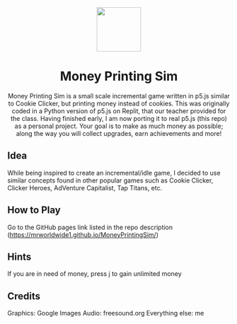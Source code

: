 <div align="center">
    <img src="https://raw.githubusercontent.com/mrworldwide1/MoneyPrintingSim/main/assets/gameLogo.png" width="100", height="100">
</div>

<h1 align="center">Money Printing Sim</h1>

<p align="center">
Money Printing Sim is a small scale incremental game written in p5.js similar to Cookie Clicker, but printing money instead of cookies. This was originally coded in a Python version of p5.js on Replit, that our teacher provided for the class. Having finished early, I am now porting it to real p5.js (this repo) as a personal project.
Your goal is to make as much money as possible; along the way you will collect upgrades, earn achievements and more!</p>

Idea
--------
While being inspired to create an incremental/idle game, I decided to use similar concepts found in other popular games such as Cookie Clicker, Clicker Heroes, AdVenture Capitalist, Tap Titans, etc.

How to Play
-----
Go to the GitHub pages link listed in the repo description (https://mrworldwide1.github.io/MoneyPrintingSim/)

Hints
--------------
If you are in need of money, press j to gain unlimited money

Credits
--------------
Graphics: Google Images
Audio: freesound.org
Everything else: me
